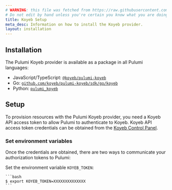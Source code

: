 ```yaml
---
# WARNING: this file was fetched from https://raw.githubusercontent.com/koyeb/pulumi-koyeb/v0.1.7/docs/installation-configuration.md
# Do not edit by hand unless you're certain you know what you are doing!
title: Koyeb Setup
meta_desc: Information on how to install the Koyeb provider.
layout: installation
---
```


## Installation

The Pulumi Koyeb provider is available as a package in all Pulumi languages:

* JavaScript/TypeScript: [`@koyeb/pulumi-koyeb`](https://www.npmjs.com/package/@koyeb/pulumi-koyeb)
* Go: [`github.com/koyeb/pulumi-koyeb/sdk/go/koyeb`](https://pkg.go.dev/github.com/koyeb/pulumi-koyeb/sdk)
* Python: [`pulumi_koyeb`](https://pypi.org/project/pulumi-koyeb/)

## Setup

To provision resources with the Pulumi Koyeb provider, you need a Koyeb API access token to allow Pulumi to authenticate to Koyeb. Koyeb API access token credentials can be obtained from the [Koyeb Control Panel](https://app.koyeb.com/account/api).

### Set environment variables

Once the credentials are obtained, there are two ways to communicate your authorization tokens to Pulumi:

Set the environment variable `KOYEB_TOKEN`:

    ```bash
    $ export KOYEB_TOKEN=XXXXXXXXXXXXXX
    ```
